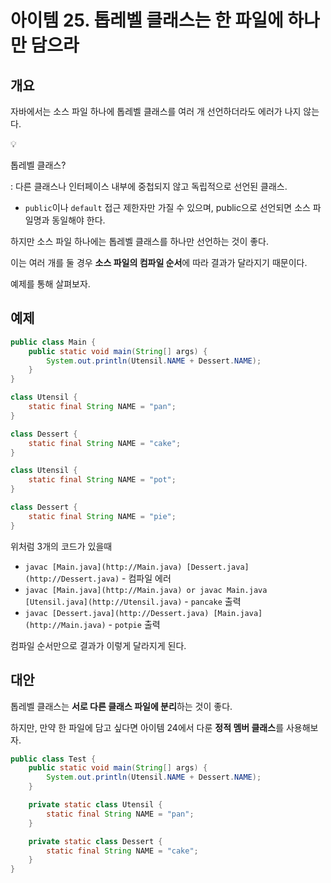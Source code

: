 # 아이템 25. 톱레벨 클래스는 한 파일에 하나만 담으라

## 개요

자바에서는 소스 파일 하나에 톱레벨 클래스를 여러 개 선언하더라도 에러가 나지 않는다.

<aside>
💡

톱레벨 클래스?

: 다른 클래스나 인터페이스 내부에 중첩되지 않고 독립적으로 선언된 클래스.

- `public`이나 `default` 접근 제한자만 가질 수 있으며, public으로 선언되면 소스 파일명과 동일해야 한다.
</aside>

하지만 소스 파일 하나에는 톱레벨 클래스를 하나만 선언하는 것이 좋다.

이는 여러 개를 둘 경우 **소스 파일의 컴파일 순서**에 따라 결과가 달라지기 때문이다.

예제를 통해 살펴보자.

## 예제

```java
public class Main {
    public static void main(String[] args) {
        System.out.println(Utensil.NAME + Dessert.NAME);
    }
}
```

```java
class Utensil {
    static final String NAME = "pan";
}

class Dessert {
    static final String NAME = "cake";
}
```

```java
class Utensil {
    static final String NAME = "pot";
}

class Dessert {
    static final String NAME = "pie";
}
```

위처럼 3개의 코드가 있을때

- `javac [Main.java](http://Main.java) [Dessert.java](http://Dessert.java)` - 컴파일 에러
- `javac [Main.java](http://Main.java) or javac Main.java [Utensil.java](http://Utensil.java)` - `pancake` 출력
- `javac [Dessert.java](http://Dessert.java) [Main.java](http://Main.java)` - `potpie` 출력

컴파일 순서만으로 결과가 이렇게 달라지게 된다.

## 대안

톱레벨 클래스는 **서로 다른 클래스 파일에 분리**하는 것이 좋다.

하지만, 만약 한 파일에 담고 싶다면 아이템 24에서 다룬 **정적 멤버 클래스**를 사용해보자.

```java
public class Test {
    public static void main(String[] args) {
        System.out.println(Utensil.NAME + Dessert.NAME);
    }

    private static class Utensil {
        static final String NAME = "pan";
    }

    private static class Dessert {
        static final String NAME = "cake";
    }
}
```